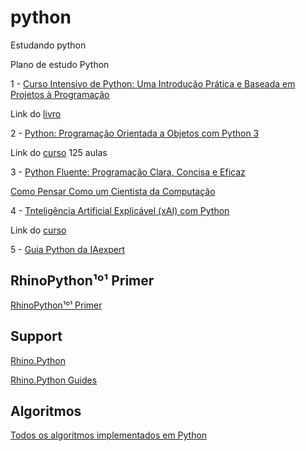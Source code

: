 # python
Estudando python


Plano de estudo Python

1 - [Curso Intensivo de Python: Uma Introdução Prática e Baseada em Projetos à Programação](https://github.com/renatogcruz/python/tree/master/curso_intesivo_python)

Link do [livro](https://www.amazon.com.br/Curso-Intensivo-Python-Introdu%C3%A7%C3%A3o-Programa%C3%A7%C3%A3o/dp/8575225030/ref=sr_1_1?__mk_pt_BR=%C3%85M%C3%85%C5%BD%C3%95%C3%91&crid=1500R1VELZ4HF&keywords=curso+intensivo+de+python&qid=1589806533&sprefix=curso+intensivo%2Caps%2C879&sr=8-1)


2 - [Python: Programação Orientada a Objetos com Python 3](https://github.com/renatogcruz/python/tree/master/poo_py)

Link do [curso](https://www.udemy.com/course/programacao-orientada-a-objetos-com-python/) 125 aulas


3 - [Python Fluente: Programação Clara, Concisa e Eficaz](https://www.amazon.com.br/Python-Fluente-Programa%C3%A7%C3%A3o-Concisa-Eficaz/dp/857522462X/ref=sr_1_1?__mk_pt_BR=%C3%85M%C3%85%C5%BD%C3%95%C3%91&crid=1QUT2H5M7FSKR&keywords=python+fluente&qid=1589806682&sprefix=python+flue%2Caps%2C338&sr=8-1)

[Como Pensar Como um Cientista da Computação](https://panda.ime.usp.br/pensepy/static/pensepy/index.html)

4 - [Tnteligência Artificial Explicável (xAI) com Python](https://github.com/renatogcruz/python/tree/master/inteligencia_artifical_explicavel)

Link do [curso](https://www.udemy.com/course/inteligencia-artificial-explicavel/)

5 - [Guia Python da IAexpert](https://github.com/renatogcruz/python/tree/master/python_guia_IAexpert)

## RhinoPython¹º¹ Primer

[RhinoPython¹º¹ Primer](https://www.rhino3d.com/download/IronPython/5.0/RhinoPython101)

## Support

[Rhino.Python](https://developer.rhino3d.com/guides/#rhinopython)

[Rhino.Python Guides](https://developer.rhino3d.com/guides/rhinopython/)


## Algoritmos

[Todos os algoritmos implementados em Python](https://github.com/TheAlgorithms/Python)
